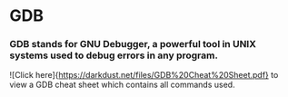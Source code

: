 # GDB 
### GDB stands for GNU Debugger, a powerful tool in UNIX systems used to debug errors in any program.
![Click here]{https://darkdust.net/files/GDB%20Cheat%20Sheet.pdf} to view a GDB cheat sheet which contains all commands used.
